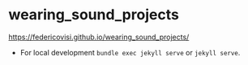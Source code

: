 # wearing_sound_projects

https://federicovisi.github.io/wearing_sound_projects/

- For local development `bundle exec jekyll serve` or `jekyll serve`.
